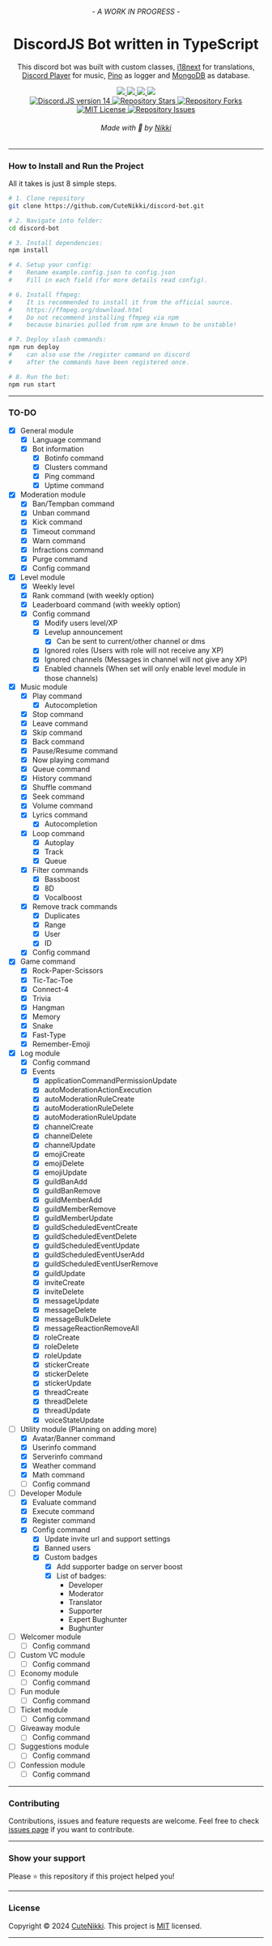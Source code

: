 <div align="center">
  <h6 > - A WORK IN PROGRESS - </h6>

  <h1>DiscordJS Bot written in TypeScript</h3>

  <p>This discord bot was built with custom classes, <a href="https://www.i18next.com/">i18next</a> for translations, <a href="https://discord-player.js.org/">Discord Player</a> for music, <a href="https://getpino.io/">Pino</a> as logger and <a href="https://www.mongodb.com/">MongoDB</a> as database.</p>

  <a href="https://www.i18next.com/" >
    <img src="https://img.shields.io/badge/translation-i18next-blue?style=for-the-badge" />
  </a>
  <a href="https://discord-player.js.org/" >
    <img src="https://img.shields.io/badge/music-discord_player-blue?style=for-the-badge" />
  </a>
  <a href="https://getpino.io/" >
    <img src="https://img.shields.io/badge/logger-pino-blue?style=for-the-badge" />
  </a>
  <a href="https://www.mongodb.com/" >
    <img src="https://img.shields.io/badge/database-mongodb-blue?style=for-the-badge" />
  </a>
  <br>
  <a href="https://github.com/discordjs/discord.js/">
    <img src="https://img.shields.io/badge/discord.js-v14-blue?style=for-the-badge" alt="Discord.JS version 14" />
  </a>
  <a href="https://github.com/CuteNikki/discord-bot/stargazers">
    <img src="https://img.shields.io/github/stars/CuteNikki/discord-bot?style=for-the-badge" alt="Repository Stars" />
  </a>
  <a href="https://github.com/CuteNikki/discord-bot/forks">
    <img src="https://img.shields.io/github/forks/CuteNikki/discord-bot?style=for-the-badge" alt="Repository Forks" />
  </a>
  <a href="https://opensource.org/licenses/MIT" >
    <img src="https://img.shields.io/badge/license-MIT-blue?style=for-the-badge" alt="MIT License" />
  </a>
  <a href="https://github.com/CuteNikki/discord-bot/issues">
    <img src="https://img.shields.io/github/issues/CuteNikki/discord-bot?style=for-the-badge" alt="Repository Issues" />
  </a>
  <h6>
    Made with 💖 by <a href="https://github.com/CuteNikki/">Nikki</a>
  </h6>
</div>

<hr>

<h3>How to Install and Run the Project</h3>

All it takes is just 8 simple steps.

```bash
# 1. Clone repository
git clone https://github.com/CuteNikki/discord-bot.git

# 2. Navigate into folder:
cd discord-bot

# 3. Install dependencies:
npm install

# 4. Setup your config:
#    Rename example.config.json to config.json
#    Fill in each field (for more details read config).

# 6. Install ffmpeg:
#    It is recommended to install it from the official source.
#    https://ffmpeg.org/download.html
#    Do not recommend installing ffmpeg via npm
#    because binaries pulled from npm are known to be unstable!

# 7. Deploy slash commands:
npm run deploy
#    can also use the /register command on discord
#    after the commands have been registered once.

# 8. Run the bot:
npm run start
```

<hr>

<h3>TO-DO</h3>

- [x] General module
  - [x] Language command
  - [x] Bot information
    - [x] Botinfo command
    - [x] Clusters command
    - [x] Ping command
    - [x] Uptime command
- [x] Moderation module
  - [x] Ban/Tempban command
  - [x] Unban command
  - [x] Kick command
  - [x] Timeout command
  - [x] Warn command
  - [x] Infractions command
  - [x] Purge command
  - [x] Config command
- [x] Level module
  - [x] Weekly level
  - [x] Rank command (with weekly option)
  - [x] Leaderboard command (with weekly option)
  - [x] Config command
    - [x] Modify users level/XP
    - [x] Levelup announcement
      - [x] Can be sent to current/other channel or dms
    - [x] Ignored roles
          (Users with role will not receive any XP)
    - [x] Ignored channels
          (Messages in channel will not give any XP)
    - [x] Enabled channels
          (When set will only enable level module in those channels)
- [x] Music module
  - [x] Play command
    - [x] Autocompletion
  - [x] Stop command
  - [x] Leave command
  - [x] Skip command
  - [x] Back command
  - [x] Pause/Resume command
  - [x] Now playing command
  - [x] Queue command
  - [x] History command
  - [x] Shuffle command
  - [x] Seek command
  - [x] Volume command
  - [x] Lyrics command
    - [x] Autocompletion
  - [x] Loop command
    - [x] Autoplay
    - [x] Track
    - [x] Queue
  - [x] Filter commands
    - [x] Bassboost
    - [x] 8D
    - [x] Vocalboost
  - [x] Remove track commands
    - [x] Duplicates
    - [x] Range
    - [x] User
    - [x] ID
  - [x] Config command
- [x] Game command
  - [x] Rock-Paper-Scissors
  - [x] Tic-Tac-Toe
  - [x] Connect-4
  - [x] Trivia
  - [x] Hangman
  - [x] Memory
  - [x] Snake
  - [x] Fast-Type
  - [x] Remember-Emoji
- [x] Log module
  - [x] Config command
  - [x] Events
    - [x] applicationCommandPermissionUpdate
    - [x] autoModerationActionExecution
    - [x] autoModerationRuleCreate
    - [x] autoModerationRuleDelete
    - [x] autoModerationRuleUpdate
    - [x] channelCreate
    - [x] channelDelete
    - [x] channelUpdate
    - [x] emojiCreate
    - [x] emojiDelete
    - [x] emojiUpdate
    - [x] guildBanAdd
    - [x] guildBanRemove
    - [x] guildMemberAdd
    - [x] guildMemberRemove
    - [x] guildMemberUpdate
    - [x] guildScheduledEventCreate
    - [x] guildScheduledEventDelete
    - [x] guildScheduledEventUpdate
    - [x] guildScheduledEventUserAdd
    - [x] guildScheduledEventUserRemove
    - [x] guildUpdate
    - [x] inviteCreate
    - [x] inviteDelete
    - [x] messageUpdate
    - [x] messageDelete
    - [x] messageBulkDelete
    - [x] messageReactionRemoveAll
    - [x] roleCreate
    - [x] roleDelete
    - [x] roleUpdate
    - [x] stickerCreate
    - [x] stickerDelete
    - [x] stickerUpdate
    - [x] threadCreate
    - [x] threadDelete
    - [x] threadUpdate
    - [x] voiceStateUpdate
- [ ] Utility module
      (Planning on adding more)
  - [x] Avatar/Banner command
  - [x] Userinfo command
  - [x] Serverinfo command
  - [x] Weather command
  - [x] Math command
  - [ ] Config command
- [ ] Developer Module
  - [x] Evaluate command
  - [x] Execute command
  - [x] Register command
  - [x] Config command
    - [x] Update invite url and support settings
    - [x] Banned users
    - [x] Custom badges
      - [x] Add supporter badge on server boost
      - [x] List of badges:
        - Developer
        - Moderator
        - Translator
        - Supporter
        - Expert Bughunter
        - Bughunter
- [ ] Welcomer module
  - [ ] Config command
- [ ] Custom VC module
  - [ ] Config command
- [ ] Economy module
  - [ ] Config command
- [ ] Fun module
  - [ ] Config command
- [ ] Ticket module
  - [ ] Config command
- [ ] Giveaway module
  - [ ] Config command
- [ ] Suggestions module
  - [ ] Config command
- [ ] Confession module
  - [ ] Config command

<hr>

<h3>Contributing</h3>

Contributions, issues and feature requests are welcome.
Feel free to check <a href="https://github.com/CuteNikki/discord-bot/issues">issues page</a> if you want to contribute.

<hr>

<h3>Show your support</h3>

Please ⭐️ this repository if this project helped you!

<hr>

<h3>License</h3>

Copyright © 2024 <a href="https://github.com/CuteNikki">CuteNikki</a>.
This project is <a href="https://github.com/CuteNikki/discord-bot/blob/main/LICENSE">MIT</a> licensed.

<hr>
